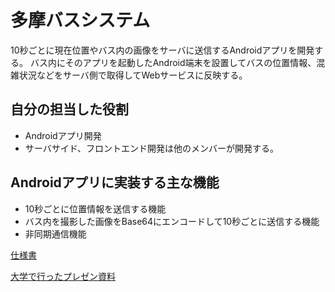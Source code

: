 # 多摩バスシステム
10秒ごとに現在位置やバス内の画像をサーバに送信するAndroidアプリを開発する。
バス内にそのアプリを起動したAndroid端末を設置してバスの位置情報、混雑状況などをサーバ側で取得してWebサービスに反映する。

## 自分の担当した役割
- Androidアプリ開発
- サーバサイド、フロントエンド開発は他のメンバーが開発する。

## Androidアプリに実装する主な機能
- 10秒ごとに位置情報を送信する機能
- バス内を撮影した画像をBase64にエンコードして10秒ごとに送信する機能
- 非同期通信機能

[仕様書](https://hackmd.io/s/r1qhjjacX#)

[大学で行ったプレゼン資料](https://www.slideshare.net/tubasa310)
